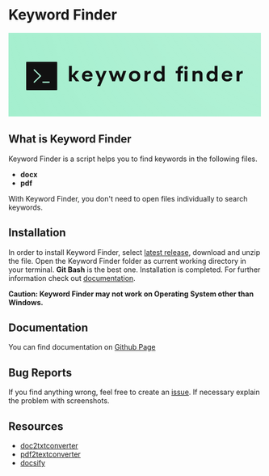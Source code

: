 # Keyword Finder
![keyword finder logo](./keyword_finder_logo.png)

## What is Keyword Finder

Keyword Finder is a script helps you to find keywords in the following files.

* **docx**
* **pdf**

With Keyword Finder, you don't need to open files individually to search keywords.

## Installation
In order to install Keyword Finder, select [latest release](https://github.com/mammadyahyayev/keyword-finder/releases), download and unzip the file. Open the Keyword Finder folder as current working directory in your terminal.
**Git Bash** is the best one. Installation is completed. For further information check out [documentation](https://mammadyahyayev.github.io/keyword-finder/#/usage).

**Caution: Keyword Finder may not work on Operating System other than Windows.**  

## Documentation

You can find documentation on [Github Page](https://mammadyahyayev.github.io/keyword-finder/)

## Bug Reports

If you find anything wrong, feel free to create an [issue](https://github.com/MamedYahyayev/keyword-finder/issues). If necessary explain the problem with screenshots.

## Resources

* [doc2txtconverter](https://docx2txt.sourceforge.net/)
* [pdf2textconverter](https://www.pdftron.com/documentation/cli/guides/pdf2text/)
* [docsify](https://docsify.js.org/#/)
